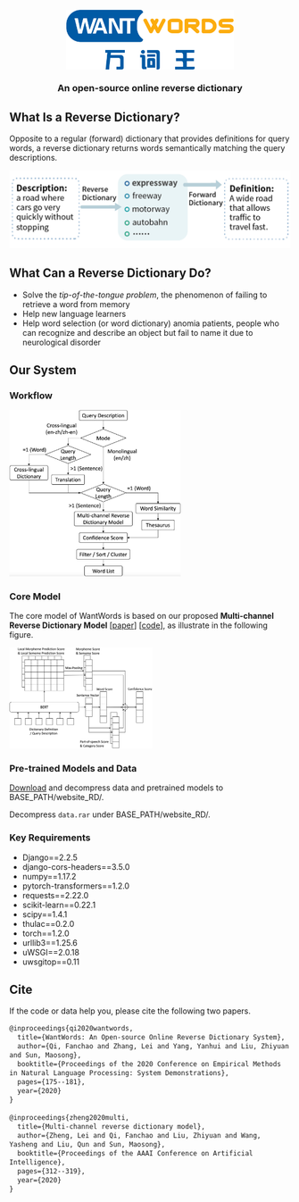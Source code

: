 <p align="center">
  <a href="https://wantwords.thunlp.org/">
  	<img src="resources/wantwords_logo.png" width = "300"  alt="WantWords Logo" align=center />
  </a>
</p>
<h3 align="center">An open-source online reverse dictionary </h3>

## What Is a Reverse Dictionary?
Opposite to a regular (forward) dictionary that provides definitions for query words, a reverse dictionary returns words semantically matching the query descriptions.

<img src="resources/rd_example.png" alt="rd_example" style="zoom:50%;" />

## What Can a Reverse Dictionary Do?
* Solve the *tip-of-the-tongue problem*, the phenomenon of failing to retrieve a word from memory
* Help new language learners
* Help word selection (or word dictionary) anomia patients, people who can recognize and describe an object but fail to name it due to neurological disorder

## Our System
### Workflow

<img src="resources/workflow.png" alt="workflow" style="zoom:30%;" />

### Core Model

The core model of WantWords is based on our proposed **Multi-channel Reverse Dictionary Model** [[paper](https://ojs.aaai.org/index.php/AAAI/article/view/5365/5221)] [[code](https://github.com/thunlp/MultiRD)], as illustrate in the following figure.

<img src="resources/MRD_model.png" alt="model" style="zoom:25%;" />

### Pre-trained Models and Data

[Download](https://cloud.tsinghua.edu.cn/...) and decompress data and pretrained models to BASE_PATH/website_RD/.

Decompress `data.rar` under BASE_PATH/website_RD/.

### Key Requirements
* Django==2.2.5
* django-cors-headers==3.5.0
* numpy==1.17.2
* pytorch-transformers==1.2.0
* requests==2.22.0
* scikit-learn==0.22.1
* scipy==1.4.1
* thulac==0.2.0
* torch==1.2.0
* urllib3==1.25.6
* uWSGI==2.0.18
* uwsgitop==0.11

## Cite

If the code or data help you, please cite the following two papers.

```
@inproceedings{qi2020wantwords,
  title={WantWords: An Open-source Online Reverse Dictionary System},
  author={Qi, Fanchao and Zhang, Lei and Yang, Yanhui and Liu, Zhiyuan and Sun, Maosong},
  booktitle={Proceedings of the 2020 Conference on Empirical Methods in Natural Language Processing: System Demonstrations},
  pages={175--181},
  year={2020}
}

@inproceedings{zheng2020multi,
  title={Multi-channel reverse dictionary model},
  author={Zheng, Lei and Qi, Fanchao and Liu, Zhiyuan and Wang, Yasheng and Liu, Qun and Sun, Maosong},
  booktitle={Proceedings of the AAAI Conference on Artificial Intelligence},
  pages={312--319},
  year={2020}
}
```



